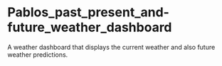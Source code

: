 # Pablos_past_present_and-future_weather_dashboard
A weather dashboard that displays the current weather and also future weather predictions.
